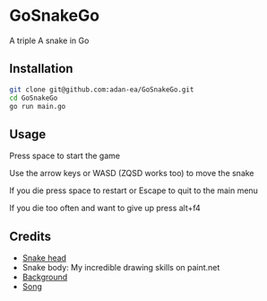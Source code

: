 # GoSnakeGo
A triple A snake in Go

## Installation

```bash
git clone git@github.com:adan-ea/GoSnakeGo.git
cd GoSnakeGo
go run main.go
```

## Usage
Press space to start the game

Use the arrow keys or WASD (ZQSD works too) to move the snake

If you die press space to restart or Escape to quit to the main menu

If you die too often and want to give up press alt+f4

## Credits

- [Snake head](https://www.instagram.com/meyuuart/)
- Snake body: My incredible drawing skills on paint.net 
- [Background](https://kenney.nl/assets/rolling-ball-assets)
- [Song](https://www.youtube.com/watch?v=7TqGvfx1Xvs)